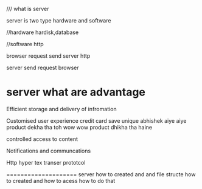 /// what is server 

server is two type 
hardware and software

//hardware
hardisk,database 

//software
http

browser request send server http

server send request browser


server what are advantage
===================
Efficient storage and delivery of infromation



Customised user experience
credit card save  unique
abhishek aiye aiye product dekha tha toh wow wow product dhikha tha haine

controlled access to content


Notifications and communcations

Http hyper tex transer prototcol


====================
server how to created and and file structe how to created and how to acess how to do that


